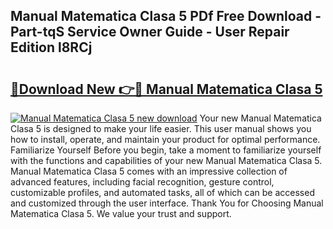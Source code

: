 ## Manual Matematica Clasa 5 PDf Free Download - Part-tqS Service Owner Guide - User Repair Edition l8RCj

# <h2><a href="http://cf2910.oget.top/?id=Manual+Matematica+Clasa+5">🔗Download New 👉🔴 Manual Matematica Clasa 5</a></h2>

[![Manual Matematica Clasa 5 new download](https://i.imgur.com/5g1atiW.png)](http://cf2910.oget.top/?id=Manual+Matematica+Clasa+5)
Your new Manual Matematica Clasa 5 is designed to make your life easier. This user manual shows you how to install, operate, and maintain your product for optimal performance. Familiarize Yourself Before you begin, take a moment to familiarize yourself with the functions and capabilities of your new Manual Matematica Clasa 5. Manual Matematica Clasa 5 comes with an impressive collection of advanced features, including facial recognition, gesture control, customizable profiles, and automated tasks, all of which can be accessed and customized through the user interface. Thank You for Choosing Manual Matematica Clasa 5. We value your trust and support.
